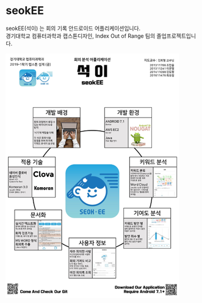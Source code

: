  # seokEE
seokEE(석이) 는 회의 기록 안드로이드 어플리케이션입니다. <br>
경기대학교 컴퓨터과학과 캡스톤디자인, Index Out of Range 팀의 졸업프로젝트입니다. 
<br><br>
<img src = './Index out of Range B2 판넬.jpg' width='90%' height='50%'>
